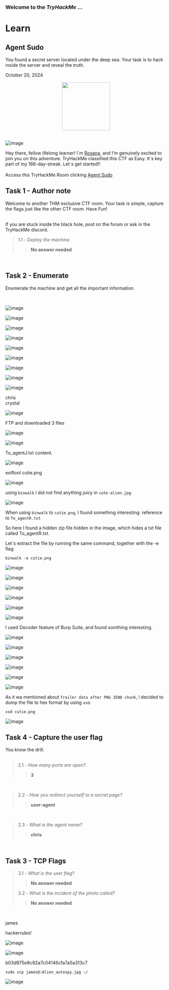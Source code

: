<h3> Welcome to the <em>TryHackMe ...</em></h3>
<h1>Learn</h1>
<h2>Agent Sudo</h2>
<p>You found a secret server located under the deep sea. Your task is to hack inside the server and reveal the truth.</p>
<p>October 20, 2024<br></p>

<div style="display: flex; justify-content: center; align-items: center;">
    <img src="https://github.com/user-attachments/assets/e78f69eb-2323-47d4-9684-7b478c5d8041" width="150px" height="150px"/>
</div>
<br>

![image](https://github.com/user-attachments/assets/91b404c1-6b40-4ab0-91d2-7bcdc88a6623)

<p>Hey there, fellow lifelong learner! I´m <a href="https://www.linkedin.com/in/rosanafssantos/">Rosana</a>, and I’m genuinely excited to join you on this adventure. TryHackMe classified this CTF as Easy. It´s key part of my 166-day-streak. Let´s get started!!<br><br>
Access this TryHackMe Room clicking <a href="https://tryhackme.com/r/room/agentsudoctf)">Agent Sudo</a></p>

<h2>Task 1 - Author note</h2>

<p>Welcome to another THM exclusive CTF room. Your task is simple, capture the flags just like the other CTF room. Have Fun!<br><br>

If you are stuck inside the black hole, post on the forum or ask in the TryHackMe discord.<br>

> 1.1 - <em>Deploy the machine.</em><br>
>> <strong>No answer needed</strong><br>
<p><br></p>

<h2>Task 2 - Enumerate</h2>

<p>Enumerate the machine and get all the important information.</p>
<p><br></p>

![image](https://github.com/user-attachments/assets/d546fa08-249c-4ed0-a4f9-334345317574)

![image](https://github.com/user-attachments/assets/ee588800-45e4-4284-9fbe-750bfc2f242e)

![image](https://github.com/user-attachments/assets/b4293f1d-28db-4ca8-b39c-513437299700)

![image](https://github.com/user-attachments/assets/95ed8ed9-f97a-4e47-9fa7-cc16b5a258d4)

![image](https://github.com/user-attachments/assets/9d512800-b9a7-4bd2-be45-311c6538a19b)

![image](https://github.com/user-attachments/assets/62c1ac57-7b62-4a7d-8c82-7fcfedb2248c)

![image](https://github.com/user-attachments/assets/9b37b066-0628-40cc-be7c-0ecba764696e)

![image](https://github.com/user-attachments/assets/15f6cdf6-8569-43fa-808e-8451892b3624)

![image](https://github.com/user-attachments/assets/24157b66-2e18-4f31-8a99-b02c72423b87)

chris<br>
crystal

![image](https://github.com/user-attachments/assets/590adc6f-f46c-4f18-ae43-c33c1df46ae4)

<p> FTP and downloaded 3 files </P>

![image](https://github.com/user-attachments/assets/213047eb-243a-4861-ba40-9c55027b2cef)

![image](https://github.com/user-attachments/assets/ecedcbd4-53a0-4f64-9d09-f8574637ca9c)


<p> To_agentJ.txt  content.</p>

![image](https://github.com/user-attachments/assets/63ade370-a69f-4891-99cb-efb5f95bb75b)

<p> exiftool cutie.png</p>

![image](https://github.com/user-attachments/assets/122d1496-9fcf-444a-bfe2-3da61f605a06)

<p>using <code>binwalk</code> I did not find anything juicy in <code>cute-alien.jpg</code>.</p>

![image](https://github.com/user-attachments/assets/29d8701a-f5a4-43a2-bf70-48fcf5397d6c)

<p>When using <code>binwalk</code> to <code>cutie.png</code>, I found something interesting: reference to <code>To_agentR.txt</code> </p>

<p> So here I found a hidden zip file hidden in the image, which hides a txt file called To_agentR.txt.</p>

<p>Let´s extract the file by running the same command, together with the -e flag.</p>

<code>binwalk -e cutie.png</code>

![image](https://github.com/user-attachments/assets/3d62e27d-620a-490d-89a5-f55acd2ac63e)

![image](https://github.com/user-attachments/assets/81f70c5f-76b9-4926-ac21-10f06b72b240)

![image](https://github.com/user-attachments/assets/80b844a8-a05a-472d-b9d7-72a1c597c727)

![image](https://github.com/user-attachments/assets/174b7857-ff82-41a7-9e2b-519980cf0a31)

![image](https://github.com/user-attachments/assets/e2dce9c8-aef8-40cd-8b59-3f55216019f4)

![image](https://github.com/user-attachments/assets/be553b6a-8c59-4b00-8df2-1551ac9b30a3)

<p>I used Decoder feature of Burp Suite, and found somthing interesting.</p>

![image](https://github.com/user-attachments/assets/6fd90439-07c4-459c-ac33-ed6a9aaec5be)


![image](https://github.com/user-attachments/assets/12af0b68-e68d-4775-b87b-9a609e3d991f)

![image](https://github.com/user-attachments/assets/e65a71a6-5837-492c-868d-4f9dffd0f819)

![image](https://github.com/user-attachments/assets/cee7616a-dc5b-4a00-bbda-253f6945684e)







![image](https://github.com/user-attachments/assets/4c35e570-94bd-4c2f-8334-7beaf09b7468)











![image](https://github.com/user-attachments/assets/0d3f990c-19ec-4085-85bb-354894d66b1a)

<p>As it wa mentioned about <code>Trailer data after PNG IEND chunk</code>, i decided to dump the file to hex format by using <code>xxd</code>.</p>


<code>xxd cutie.png</code>

![image](https://github.com/user-attachments/assets/6b7674fe-5c8d-49be-8516-5967954cec70)



<h2>Task 4 - Capture the user flag</h2>

<p>You know the drill.<br><br>




















> 2.1 - <em>How many ports are open?.</em><br>
>> <strong>3</strong><br>
<p><br></p>

> 2.2 - <em>How you redirect yourself to a secret page?</em><br>
>> <strong>user-agent</strong><br>
<p><br></p>

> 2.3 - <em>What is the agent name?</em><br>
>> <strong>chris</strong><br>
<p><br></p>


<h2>Task 3 - TCP Flags</h2>

> 3.1 - <em>What is the user flag?</em><br>
>> <strong>No answer needed</strong><br>
<p></p>

> 3.2 - <em>What is the incident of the photo called?</em><br>
>> <strong>No answer needed</strong><br>
<p><br></p>


james

hackerrules!

![image](https://github.com/user-attachments/assets/56a797ad-3358-45f8-b39a-840d6b072e46)

![image](https://github.com/user-attachments/assets/8f563418-92b8-4a1f-b3ce-83565b2091f2)

b03d975e8c92a7c04146cfa7a5a313c7

<p><code>sudo scp james@<target ip>:Alien_autospy.jpg ~/</code></p>

![image](https://github.com/user-attachments/assets/ab2ed312-51c7-48ce-9c66-420a79c98f1b)








